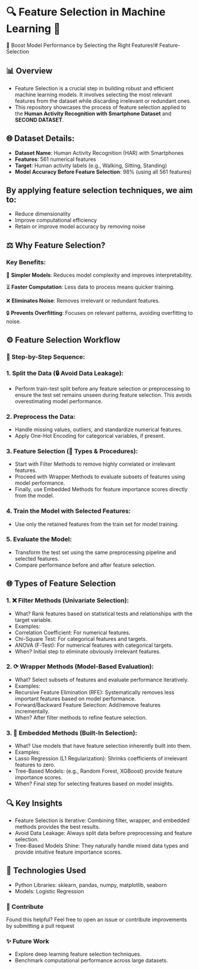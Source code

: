 # 🔍 Feature Selection in Machine Learning 🚀

🚀 Boost Model Performance by Selecting the Right Features!# Feature-Selection


## 📊 Overview

* Feature Selection is a crucial step in building robust and efficient machine learning models. It involves selecting the most relevant features from the dataset while discarding irrelevant or redundant ones.
* This repository showcases the process of feature selection applied to the **Human Activity Recognition with Smartphone Dataset** and **SECOND DATASET**.

## 🌐 Dataset Details:
* **Dataset Name**: Human Activity Recognition (HAR) with Smartphones
* **Features**: 561 numerical features
* **Target**: Human activity labels (e.g., Walking, Sitting, Standing)
* **Model Accuracy Before Feature Selection**: 98% (using all 561 features)

## By applying feature selection techniques, we aim to:
* Reduce dimensionality
* Improve computational efficiency
* Retain or improve model accuracy by removing noise

## ⚖️ Why Feature Selection?
### Key Benefits:

🎨 **Simpler Models**: Reduces model complexity and improves interpretability.

⏳ **Faster Computation**: Less data to process means quicker training.

❌ **Eliminates Noise**: Removes irrelevant or redundant features.

🔒 **Prevents Overfitting**: Focuses on relevant patterns, avoiding overfitting to noise.

## ⚙️ Feature Selection Workflow
### 🎯 Step-by-Step Sequence:

### 1. Split the Data (🔒 Avoid Data Leakage):
* Perform train-test split before any feature selection or preprocessing to ensure the test set remains unseen during feature selection. This avoids overestimating model performance.

### 2. Preprocess the Data:
  * Handle missing values, outliers, and standardize numerical features.
  * Apply One-Hot Encoding for categorical variables, if present.

### 3. Feature Selection (🔢 Types & Procedures):
  * Start with Filter Methods to remove highly correlated or irrelevant features.
  * Proceed with Wrapper Methods to evaluate subsets of features using model performance.
  * Finally, use Embedded Methods for feature importance scores directly from the model.

### 4. Train the Model with Selected Features:
  * Use only the retained features from the train set for model training.

### 5. Evaluate the Model:
  * Transform the test set using the same preprocessing pipeline and selected features.
  * Compare performance before and after feature selection.

## 🌐 Types of Feature Selection
### 1. ❌ Filter Methods (Univariate Selection):
* What? Rank features based on statistical tests and relationships with the target variable.
* Examples:
* Correlation Coefficient: For numerical features.
* Chi-Square Test: For categorical features and targets.
* ANOVA (F-Test): For numerical features with categorical targets.
* When? Initial step to eliminate obviously irrelevant features.

### 2. ⟳ Wrapper Methods (Model-Based Evaluation):
* What? Select subsets of features and evaluate performance iteratively.
* Examples:
* Recursive Feature Elimination (RFE): Systematically removes less important features based on model performance.
* Forward/Backward Feature Selection: Add/remove features incrementally.
* When? After filter methods to refine feature selection.

### 3. 🌳 Embedded Methods (Built-In Selection):
* What? Use models that have feature selection inherently built into them.
* Examples:
* Lasso Regression (L1 Regularization): Shrinks coefficients of irrelevant features to zero.
* Tree-Based Models: (e.g., Random Forest, XGBoost) provide feature importance scores.
* When? Final step for selecting features based on model insights.

## 🔍 Key Insights
* Feature Selection is Iterative: Combining filter, wrapper, and embedded methods provides the best results.
* Avoid Data Leakage: Always split data before preprocessing and feature selection.
* Tree-Based Models Shine: They naturally handle mixed data types and provide intuitive feature importance scores.

## 🔧 Technologies Used
* Python Libraries: sklearn, pandas, numpy, matplotlib, seaborn
* Models: Logistic Regression

### 📢 Contribute

Found this helpful? Feel free to open an issue or contribute improvements by submitting a pull request

### ✨ Future Work
* Explore deep learning feature selection techniques.
* Benchmark computational performance across large datasets.
